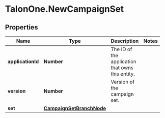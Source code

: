 # TalonOne.NewCampaignSet

## Properties

Name | Type | Description | Notes
------------ | ------------- | ------------- | -------------
**applicationId** | **Number** | The ID of the application that owns this entity. | 
**version** | **Number** | Version of the campaign set. | 
**set** | [**CampaignSetBranchNode**](CampaignSetBranchNode.md) |  | 


